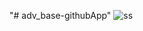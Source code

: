 "# adv_base-githubApp" 
![ss](https://github.com/MufidValdes/adv_base-githubApp/assets/81525382/70583369-fa68-4ce9-b648-95435702a58b)
